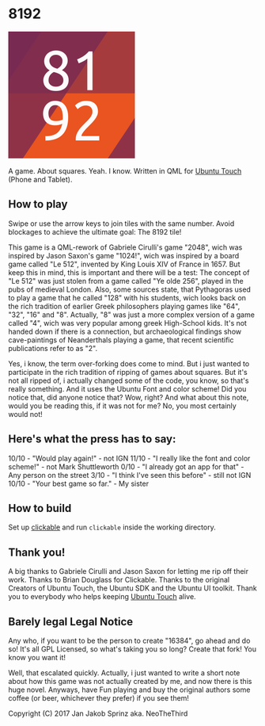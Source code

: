 # 8192

![8192](assets/logo.png)

A game. About squares. Yeah. I know.
Written in QML for [Ubuntu Touch](https://ubports.com) (Phone and Tablet).

## How to play

Swipe or use the arrow keys to join tiles with the same number. Avoid blockages to achieve the ultimate goal: The 8192 tile!

This game is a QML-rework of Gabriele Cirulli's game "2048", wich was inspired by Jason Saxon's game "1024!", wich was inspired by a board game called "Le 512", invented by King Louis XIV of France in 1657. But keep this in mind, this is important and there will be a test: The concept of "Le 512" was just stolen from a game called "Ye olde 256", played in the pubs of medieval London. Also, some sources state, that Pythagoras used to play a game that he called "128" with his students, wich looks back on the rich tradition of earlier Greek philosophers playing games like "64", "32", "16" and "8". Actually, "8" was just a more complex version of a game called "4", wich was very popular among greek High-School kids. It's not handed down if there is a connection, but archaeological findings show cave-paintings of Neanderthals playing a game, that recent scientific publications refer to as "2".

Yes, i know, the term over-forking does come to mind. But i just wanted to participate in the rich tradition of ripping of games about squares. But it's not all ripped of, i actually changed some of the code, you know, so that's really something. And it uses the Ubuntu Font and color scheme! Did you notice that, did anyone notice that? Wow, right? And what about this note, would you be reading this, if it was not for me? No, you most certainly would not!

## Here's what the press has to say:

10/10 - "Would play again!" - not IGN
11/10 - "I really like the font and color scheme!" - not Mark Shuttleworth
 0/10 - "I already got an app for that" - Any person on the street
 3/10 - "I think I've seen this before" - still not IGN
10/10 - "Your best game so far." - My sister

## How to build

Set up [clickable](https://github.com/bhdouglass/clickable) and run `clickable` inside the working directory.

## Thank you!

A big thanks to Gabriele Cirulli and Jason Saxon for letting me rip off their work. Thanks to Brian Douglass for Clickable. Thanks to the original Creators of Ubuntu Touch, the Ubuntu SDK and the Ubuntu UI toolkit. Thank you to everybody who helps keeping [Ubuntu Touch](https://ubports.com) alive.

## Barely legal Legal Notice

Any who, if you want to be the person to create "16384", go ahead and do so! It's all GPL Licensed, so what's taking you so long? Create that fork! You know you want it!

Well, that escalated quickly. Actually, i just wanted to write a short note about how this game was not actually created by me, and now there is this huge novel. Anyways, have Fun playing and buy the original authors some coffee (or beer, whichever they prefer) if you see them!

Copyright (C) 2017 Jan Jakob Sprinz aka. NeoTheThird
